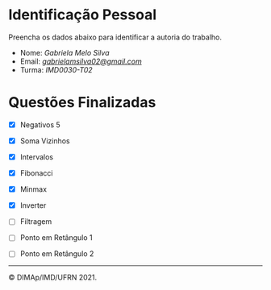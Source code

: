 ﻿# Identificação Pessoal

Preencha os dados abaixo para identificar a autoria do trabalho.

- Nome: *Gabriela Melo Silva*
- Email: *gabrielamsilva02@gmail.com*
- Turma: *IMD0030-T02*

# Questões Finalizadas

- [X] Negativos 5
- [X] Soma Vizinhos
- [X] Intervalos
- [X] Fibonacci
- [X] Minmax
- [X] Inverter
- [ ] Filtragem
- [ ] Ponto em Retângulo 1
- [ ] Ponto em Retângulo 2


--------
&copy; DIMAp/IMD/UFRN 2021.
